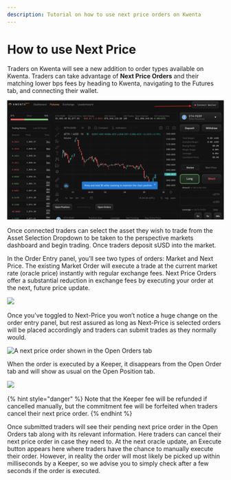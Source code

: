 ```yaml
---
description: Tutorial on how to use next price orders on Kwenta
---
```


# How to use Next Price

Traders on Kwenta will see a new addition to order types available on Kwenta. Traders can take advantage of **Next Price Orders** and their matching lower bps fees by heading to Kwenta, navigating to the Futures tab, and connecting their wallet.​

![](<../../../.gitbook/assets/HLPpQms3RhEKT7e1YuxCp (1).png>)

Once connected traders can select the asset they wish to trade from the Asset Selection Dropdown to be taken to the perspective markets dashboard and begin trading. Once traders deposit sUSD into the market.

In the Order Entry panel, you’ll see two types of orders: Market and Next Price. The existing Market Order will execute a trade at the current market rate (oracle price) instantly with regular exchange fees. Next Price Orders offer a substantial reduction in exchange fees by executing your order at the next, future price update.

![](https://mirror.xyz/\_next/image?url=https%3A%2F%2Fimages.mirror-media.xyz%2Fpublication-images%2FPMtoKnkICS3aycJtmohBO.png\&w=3840\&q=90)

Once you’ve toggled to Next-Price you won’t notice a huge change on the order entry panel, but rest assured as long as Next-Price is selected orders will be placed accordingly and traders can submit trades as they normally would.​

![A next price order shown in the Open Orders tab](https://files.gitbook.com/v0/b/gitbook-x-prod.appspot.com/o/spaces%2F-MigG4JjHTDtxrb2SknW%2Fuploads%2FuqxJqoubXxulvqXt6WlE%2F3.png?alt=media\&token=9649ae2b-caf8-426e-b69e-7f2ede709c03)

When the order is executed by a Keeper, it disappears from the Open Order tab and will show as usual on the Open Position tab.

![](../../../.gitbook/assets/Screen\_Shot\_2022-04-28\_at\_8.32.07\_PM.png)

{% hint style="danger" %}
Note that the Keeper fee will be refunded if cancelled manually, but the commitment fee will be forfeited when traders cancel their next price order.
{% endhint %}

Once submitted traders will see their pending next price order in the Open Orders tab along with its relevant information. Here traders can cancel their next price order in case they need to. At the next oracle update, an Execute button appears here where traders have the chance to manually execute their order. However, in reality the order will most likely be picked up within milliseconds by a Keeper, so we advise you to simply check after a few seconds if the order is executed.
